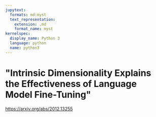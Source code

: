 ```yaml
---
jupytext:
  formats: md:myst
  text_representation:
    extension: .md
    format_name: myst
kernelspec:
  display_name: Python 3
  language: python
  name: python3
---
```


# "Intrinsic Dimensionality Explains the Effectiveness of Language Model Fine-Tuning"

https://arxiv.org/abs/2012.13255